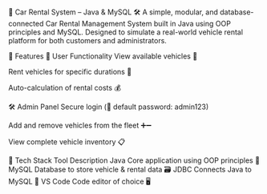 🚗 Car Rental System – Java & MySQL 🛠️
A simple, modular, and database-connected Car Rental Management System built in Java using OOP principles and MySQL. Designed to simulate a real-world vehicle rental platform for both customers and administrators.

📌 Features
👥 User Functionality
View available vehicles 🚙

Rent vehicles for specific durations 📆

Auto-calculation of rental costs 💰

🛠️ Admin Panel
Secure login (🔐 default password: admin123)

Add and remove vehicles from the fleet ➕➖

View complete vehicle inventory 📋

🔧 Tech Stack
Tool	Description
Java	Core application using OOP principles 🧠
MySQL	Database to store vehicle & rental data 🗃️
JDBC	Connects Java to MySQL 🔌
VS Code	Code editor of choice 🖥️
